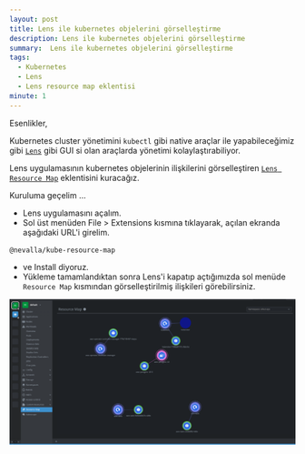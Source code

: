 ```yaml
---
layout: post
title: Lens ile kubernetes objelerini görselleştirme
description: Lens ile kubernetes objelerini görselleştirme
summary:  Lens ile kubernetes objelerini görselleştirme
tags: 
  - Kubernetes
  - Lens
  - Lens resource map eklentisi
minute: 1
---
```


Esenlikler,

Kubernetes cluster yönetimini `kubectl` gibi native araçlar ile yapabileceğimiz gibi [`Lens`](https://k8slens.dev/) gibi GUI si olan araçlarda yönetimi kolaylaştırabiliyor.

Lens uygulamasının kubernetes objelerinin ilişkilerini görselleştiren [`Lens Resource Map`](https://github.com/nevalla/lens-resource-map-extension) eklentisini kuracağız.

Kuruluma geçelim ...

* Lens uygulamasını açalım.
* Sol üst menüden File > Extensions kısmına tıklayarak, açılan ekranda aşağıdaki URL'i girelim.

```
@nevalla/kube-resource-map
```

* ve Install diyoruz.
* Yükleme tamamlandıktan sonra Lens'i kapatıp açtığımızda sol menüde `Resource Map` kısmından görselleştirilmiş ilişkileri görebilirsiniz.

![](../images/2023/2023-10-16-lens-resource-map-eklentisi.png)